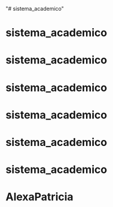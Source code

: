 "# sistema_academico"  
# sistema_academico
# sistema_academico
# sistema_academico
# sistema_academico
# sistema_academico
# sistema_academico
# AlexaPatricia
